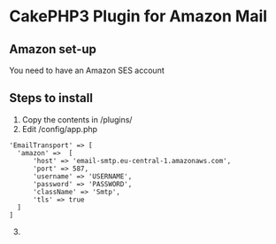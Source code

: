# CakePHP3 Plugin for Amazon Mail

## Amazon set-up
You need to have an Amazon SES account

## Steps to install

1. Copy the contents in /plugins/
2. Edit /config/app.php 
```
'EmailTransport' => [
  'amazon' =>  [
      'host' => 'email-smtp.eu-central-1.amazonaws.com',
      'port' => 587,
      'username' => 'USERNAME',
      'password' => 'PASSWORD',
      'className' => 'Smtp',
      'tls' => true
  ]
]
```

3. 
